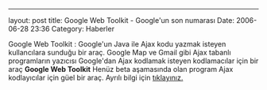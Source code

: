 ---
layout: post
title: Google Web Toolkit - Google&#039;un son numarası
Date: 2006-06-28 23:36
Category: Haberler

Google Web Toolkit : Google'un Java ile Ajax kodu yazmak isteyen
kullancılara sunduğu bir araç. Google Map ve Gmail gibi Ajax tabanlı
programların yazıcısı Google'dan Ajax kodlamak isteyen kodlamacılar için
bir araç **Google Web Toolkit** Henüz beta aşamasında olan program Ajax
kodlayıcılar için güel bir araç. Ayrılı bilgi için [tıklayınız.][]

  [tıklayınız.]: http://code.google.com/webtoolkit/
